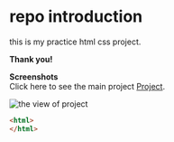 # repo introduction
this is my practice html css project.

**Thank you!**

**Screenshots**<br>
Click here to see the main project [Project](https://duckduckgo.com).

![the view of project](/img/Barcalogo.png "my project")

```html
<html>
</html>
```

